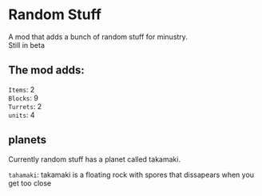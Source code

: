 # Random Stuff
A mod that adds a bunch of random stuff for minustry.
<br> Still in beta

## The mod adds: 
`Items`: 2
<br>`Blocks`: 9
<br>`Turrets`: 2
<br>`units`: 4

## planets
Currently random stuff has a planet called takamaki.

`tahamaki`: takamaki is a floating rock with spores that dissapears when you get too close


